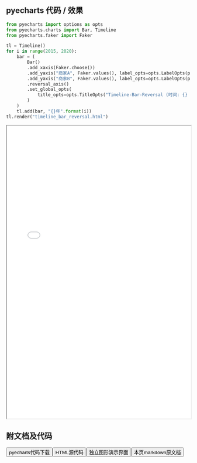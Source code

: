 
## pyecharts 代码 / 效果

```python
from pyecharts import options as opts
from pyecharts.charts import Bar, Timeline
from pyecharts.faker import Faker

tl = Timeline()
for i in range(2015, 2020):
    bar = (
        Bar()
        .add_xaxis(Faker.choose())
        .add_yaxis("商家A", Faker.values(), label_opts=opts.LabelOpts(position="right"))
        .add_yaxis("商家B", Faker.values(), label_opts=opts.LabelOpts(position="right"))
        .reversal_axis()
        .set_global_opts(
            title_opts=opts.TitleOpts("Timeline-Bar-Reversal (时间: {} 年)".format(i))
        )
    )
    tl.add(bar, "{}年".format(i))
tl.render("timeline_bar_reversal.html")

```

<iframe width="100%" height="800px" src="/pyecharts/Timeline/timeline_bar_reversal.html"></iframe>

## 附文档及代码

<a href="https://cdn.jsdelivr.net/gh/wfy-belief/python/docs/pyecharts/Timeline/timeline_bar_reversal.py"><button class="mybutton">pyecharts代码下载</button></a><a href="https://cdn.jsdelivr.net/gh/wfy-belief/python/docs/pyecharts/Timeline/timeline_bar_reversal.html"><button class="mybutton">HTML源代码</button></a><a href="https://python.wfyblog.cn/pyecharts/Timeline/timeline_bar_reversal.html"><button class="mybutton">独立图形演示界面</button></a><a href="https://cdn.jsdelivr.net/gh/wfy-belief/python/docs/pyecharts/Timeline/timeline_bar_reversal.md"><button class="mybutton">本页markdown原文档</button></a>